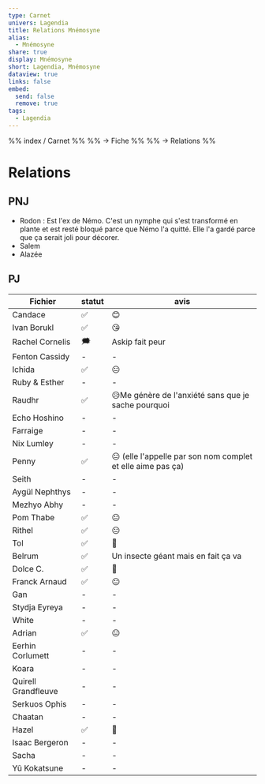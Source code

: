 ```yaml
---
type: Carnet
univers: Lagendia
title: Relations Mnémosyne
alias:
  - Mnémosyne
share: true
display: Mnémosyne
short: Lagendia, Mnémosyne
dataview: true
links: false
embed:
  send: false
  remove: true
tags:
  - Lagendia
---
```


%% index / Carnet %%
%% → Fiche %%
%% →  Relations %% 



# Relations
## PNJ
- Rodon : Est l'ex de Némo. C'est un nymphe qui s'est transformé en plante et est resté bloqué parce que Némo l'a quitté. Elle l'a gardé parce que ça serait joli pour décorer.
- Salem
- Alazée

## PJ
| Fichier                                                                                            | statut | avis                                                        |
| -------------------------------------------------------------------------------------------------- | ------ | ----------------------------------------------------------- |
| Candace                             | ✅      | 😊                                                          |
| Ivan Borukl                     | ✅      | 😘                                                          |
| Rachel Cornelis             | 🗯️    | Askip fait peur                                             |
| Fenton Cassidy              | \-     | \-                                                          |
| Ichida                              | ✅      | 😐                                                          |
| Ruby & Esther                | \-     | \-                                                          |
| Raudhr                              | ✅      | 😥Me génère de l'anxiété sans que je sache pourquoi         |
| Echo Hoshino             | \-     | \-                                                          |
| Farraige                     | \-     | \-                                                          |
| Nix Lumley                 | \-     | \-                                                          |
| Penny                           | ✅      | 😐 (elle l'appelle par son nom complet et elle aime pas ça) |
| Seith                           | \-     | \-                                                          |
| Aygül Nephthys         | \-     | \-                                                          |
| Mezhyo Abhy               | \-     | \-                                                          |
| Pom Thabe                   | ✅      | 😐                                                          |
| Rithel                         | ✅      | 😐                                                          |
| Tol                               | ✅      | 🥰                                                          |
| Belrum                          | ✅      | Un insecte géant mais en fait ça va                         |
| Dolce C.                      | ✅      | 🥰                                                          |
| Franck Arnaud            | ✅      | 😐                                                          |
| Gan                                | \-     | \-                                                          |
| Stydja Eyreya            | \-     | \-                                                          |
| White                            | \-     | \-                                                          |
| Adrian                           | ✅      | 😐                                                          |
| Eerhin Corlumett       | \-     | \-                                                          |
| Koara                             | \-     | \-                                                          |
| Quirell Grandfleuve | \-     | \-                                                          |
| Serkuos Ophis             | \-     | \-                                                          |
| Chaatan                        | \-     | \-                                                          |
| Hazel                            | ✅      | 🥰                                                          |
| Isaac Bergeron          | \-     | \-                                                          |
| Sacha                            | \-     | \-                                                          |
| Yû Kokatsune              | \-     | \-                                                          |

